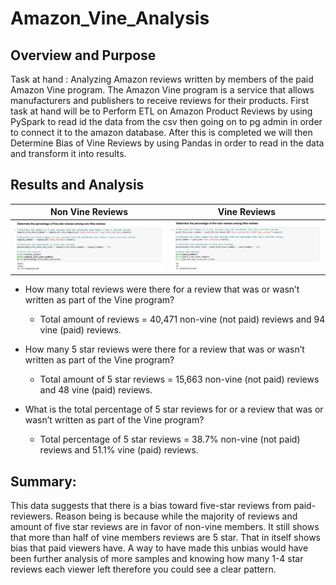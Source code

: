 # Amazon_Vine_Analysis

## Overview and Purpose

Task at hand : Analyzing Amazon reviews written by members of the paid Amazon Vine program. The Amazon Vine program is a service that allows manufacturers and publishers to receive reviews for their products. First task at hand will be to Perform ETL on Amazon Product Reviews by using PySpark to read id the data from the csv then going on to pg admin in order to connect it to the amazon database. After this is completed we will then Determine Bias of Vine Reviews by using Pandas in order to read in the data and transform it into results.

## Results and Analysis


Non Vine Reviews        |  Vine Reviews
:-------------------------:|:-------------------------:
![](Resources/Non_Vine_Reviews.png)  |  ![](Resources/Vine_Reviews.png)

* How many total reviews were there for a review that was or wasn’t written as part of the Vine program?

  * Total amount of reviews = 40,471 non-vine (not paid) reviews and 94 vine (paid) reviews.
  
* How many 5 star reviews were there for a review that was or wasn’t written as part of the Vine program?

  * Total amount of 5 star reviews = 15,663 non-vine (not paid) reviews and 48 vine (paid) reviews.
  
* What is the total percentage of 5 star reviews for or a review that was or wasn’t written as part of the Vine program?

  * Total percentage of 5 star reviews = 38.7% non-vine (not paid) reviews and 51.1% vine (paid) reviews.

## Summary: 

This data suggests that there is a bias toward five-star reviews from paid-reviewers. Reason being is because while the majority of reviews and amount of five star reviews are in favor of non-vine members. It still shows that more than half of vine members reviews are 5 star. That in itself shows bias that paid viewers have. 
A way to have made this unbias would have been further analysis of more samples and knowing how many 1-4 star reviews each viewer left therefore you could see a clear pattern.
